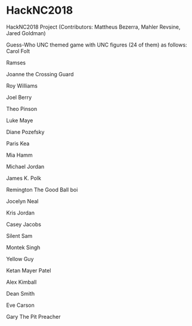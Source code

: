 # HackNC2018
HackNC2018 Project (Contributors: Mattheus Bezerra, Mahler Revsine, Jared Goldman)


Guess-Who UNC themed game with UNC figures (24 of them) as follows:
Carol Folt

Ramses

Joanne the Crossing Guard

Roy Williams

Joel Berry

Theo Pinson

Luke Maye
 
Diane Pozefsky

Paris Kea

Mia Hamm

Michael Jordan

James K. Polk

Remington The Good Ball boi

Jocelyn Neal

Kris Jordan

Casey Jacobs

Silent Sam

Montek Singh

Yellow Guy

Ketan Mayer Patel

Alex Kimball

Dean Smith

Eve Carson

Gary The Pit Preacher
